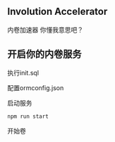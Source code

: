 ## Involution Accelerator
内卷加速器 你懂我意思吧？


## 开启你的内卷服务
执行init.sql

配置ormconfig.json

启动服务
```bash
npm run start
```

开始卷